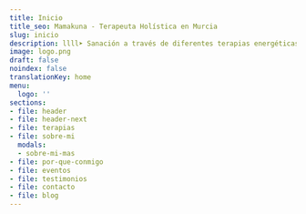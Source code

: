 ```yaml
---
title: Inicio
title_seo: Mamakuna - Terapeuta Holística en Murcia
slug: inicio
description: llll➤ Sanación a través de diferentes terapias energéticas alternativas ✅ por Afree.
image: logo.png
draft: false
noindex: false
translationKey: home
menu:
  logo: ''
sections:
- file: header
- file: header-next
- file: terapias
- file: sobre-mi
  modals:
  - sobre-mi-mas
- file: por-que-conmigo
- file: eventos
- file: testimonios
- file: contacto
- file: blog
---
```

